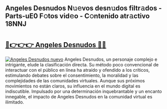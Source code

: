 ## Angeles Desnudos N𝚞𝚎vos desn𝚞dos filtr𝚊dos - Parts-uE0 F𝚘tos vid𝚎o - C𝚘ntenido atr𝚊ctivo 18NNJ

# <h2><a href="http://mb39ls.tromn.icu/?c=Angeles+Desnudos">🔗👉👉👉 Angeles Desnudos 🔗🔗</a></h2>

[![Angeles Desnudos nuevo](https://i.imgur.com/pEAQMta.gif)](http://mb39ls.tromn.icu/?c=Angeles+Desnudos)
Angeles Desnudos, un personaje complejo e intrigante, elude la clasificación directa. Su método poco convencional de interactuar con el público en línea ha atraído y ofendido a los críticos, estimulando debates sobre el consentimiento, la moralidad y las complejidades de las comunidades virtuales. Aunque sus próximos movimientos no están claros, su influencia en el mundo digital es indiscutible. Impulsado por una determinación inquebrantable y un encanto innegable, el impacto de Angeles Desnudos en la comunidad virtual es ilimitado.

